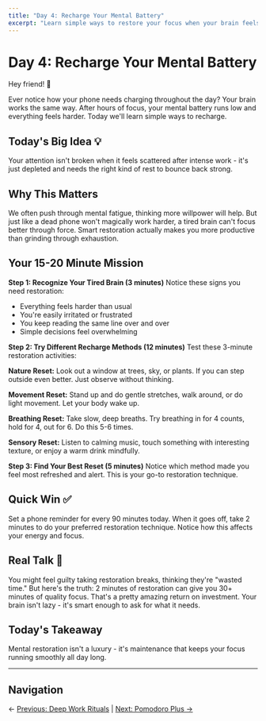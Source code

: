 ```yaml
---
title: "Day 4: Recharge Your Mental Battery"
excerpt: "Learn simple ways to restore your focus when your brain feels fried."
---
```


# Day 4: Recharge Your Mental Battery

Hey friend! 👋

Ever notice how your phone needs charging throughout the day? Your brain works the same way. After hours of focus, your mental battery runs low and everything feels harder. Today we'll learn simple ways to recharge.

## Today's Big Idea 💡

Your attention isn't broken when it feels scattered after intense work - it's just depleted and needs the right kind of rest to bounce back strong.

## Why This Matters

We often push through mental fatigue, thinking more willpower will help. But just like a dead phone won't magically work harder, a tired brain can't focus better through force. Smart restoration actually makes you more productive than grinding through exhaustion.

## Your 15-20 Minute Mission

**Step 1: Recognize Your Tired Brain (3 minutes)**
Notice these signs you need restoration:
- Everything feels harder than usual
- You're easily irritated or frustrated
- You keep reading the same line over and over
- Simple decisions feel overwhelming

**Step 2: Try Different Recharge Methods (12 minutes)**
Test these 3-minute restoration activities:

**Nature Reset:** Look out a window at trees, sky, or plants. If you can step outside even better. Just observe without thinking.

**Movement Reset:** Stand up and do gentle stretches, walk around, or do light movement. Let your body wake up.

**Breathing Reset:** Take slow, deep breaths. Try breathing in for 4 counts, hold for 4, out for 6. Do this 5-6 times.

**Sensory Reset:** Listen to calming music, touch something with interesting texture, or enjoy a warm drink mindfully.

**Step 3: Find Your Best Reset (5 minutes)**
Notice which method made you feel most refreshed and alert. This is your go-to restoration technique.

## Quick Win ✅

Set a phone reminder for every 90 minutes today. When it goes off, take 2 minutes to do your preferred restoration technique. Notice how this affects your energy and focus.

## Real Talk 💬

You might feel guilty taking restoration breaks, thinking they're "wasted time." But here's the truth: 2 minutes of restoration can give you 30+ minutes of quality focus. That's a pretty amazing return on investment. Your brain isn't lazy - it's smart enough to ask for what it needs.

## Today's Takeaway

Mental restoration isn't a luxury - it's maintenance that keeps your focus running smoothly all day long.

---

## Navigation

← [Previous: Deep Work Rituals](/journey/week-05/03-deep-work-rituals/) | [Next: Pomodoro Plus →](/journey/week-05/05-pomodoro-plus/)
